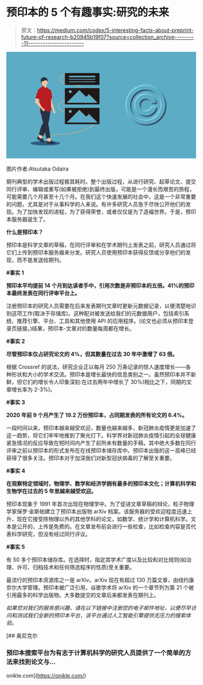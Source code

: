 # 预印本的 5 个有趣事实:研究的未来

> 原文：<https://medium.com/codex/5-interesting-facts-about-preprint-future-of-research-b20945b19f07?source=collection_archive---------11----------------------->

![](img/72dbb4b54a0dec6b67725c5eb7740d18.png)

图片作者:Atsutaka Odaira

期刊典型的学术出版过程极其耗时。整个出版过程，从进行研究、起草论文、提交同行评审、编辑或重写(如果被拒绝)到最终出版，可能是一个漫长而艰苦的旅程，可能需要几个月甚至十几个月。在我们这个快速发展的社会中，这是一个非常重要的问题，尤其是对于从事科学的人来说。有许多研究人员急于尽快公开他们的发现。为了加快发现的进程，为了获得荣誉，或者仅仅是为了造福世界。于是，预印本服务器诞生了。

**什么是预印本？**

预印本是科学文章的草稿，在同行评审和在学术期刊上发表之前，研究人员通过将它们上传到预印本服务器来分发。研究人员使用预印本获得反馈或分享他们的发现，而不是发送给期刊。

**#事实 1**

**预印本平均提前 14 个月到达读者手中，引用次数是非预印本的五倍。41%的预印本最终发表在同行评审平台上。**

注册预印本的研究人员需要在后来发表期刊文章时更新元数据记录，以便清楚地识别这项工作(取决于存储库)。这种配对被发送给我们的元数据用户，包括索引系统、推荐引擎、平台、工具和其他使用 API 的应用程序。(论文也必须从预印本登录页链接。)结果，预印本-文章对的数量每周都在增长。

**#事实 2**

**尽管预印本仅占研究论文的 4%，但其数量在过去 30 年中激增了 63 倍。**

根据 Crossref 的说法，研究企业正以每月 250 万条记录的惊人速度增长——各种形状和大小的学术交流。预印本是增长最快的信息类别之一。虽然预印本并不新鲜，但它们的增长令人印象深刻:在过去两年中增长了 30%(相比之下，同期的文章增长率为 2-3%)。

**#事实 3**

**2020 年前 9 个月产生了 19.2 万份预印本，占同期发表的所有论文的 6.4%。**

一段时间以来，预印本越来越受欢迎，数量也越来越多，新冠肺炎疫情更是加速了这一趋势，将它们牢牢地推到了聚光灯下。科学界对新冠肺炎疫情引起的全球健康紧急情况的反应导致在短时间内产生了前所未有数量的手稿，其中绝大多数在同行评审之前以预印本的形式发布在在线预印本储存库中。预印本出版的这一高峰已经获得了很多关注。预印本对于加深我们对新型冠状病毒的了解至关重要。

**#事实 4**

**在观察特定领域时，物理学、数学和经济学拥有最多的预印本文化；计算机科学和生物学在过去的 5 年里越来越受欢迎。**

预印本现象于 1991 年首次出现在物理学中。为了促进文章草稿的辩论，粒子物理学家保罗·金斯帕建立了预印本出版物 arXiv 档案。该服务器的受欢迎程度迅速上升，现在它接受除物理以外的其他学科的论文，如数学、统计学和计算机科学。文本是公开的，上传是免费的。在文章发布前会进行一些检查，比如检查内容是否代表科学研究，但没有经过同行评议。

**#事实 5**

有 50 多个预印本储存库。在选择时，指定其学术广度以及比较和对比规则(如治理、许可、归档技术和任何筛选程序的性质)至关重要。

最流行的预印本资源库之一是 arXiv。arXiv 现在有超过 130 万篇文章，由纽约康奈尔大学管理。预印本被广泛引用，谷歌学术将 arXiv 的一个章节列为第 21 个被引用最多的科学出版物。大多数提交的文章后来都发表在期刊上。

*如果您对我们的服务感兴趣，请在以下链接中注册您的电子邮件地址，以便尽早访问和测试我们全新的预印本平台，该平台通过人工智能引擎提供无压力的搜索体验。*

[](https://onikle.com/) [## 奥尼克尔

### 预印本搜索平台为有志于计算机科学的研究人员提供了一个简单的方法来找到论文与…

onikle.com](https://onikle.com/)